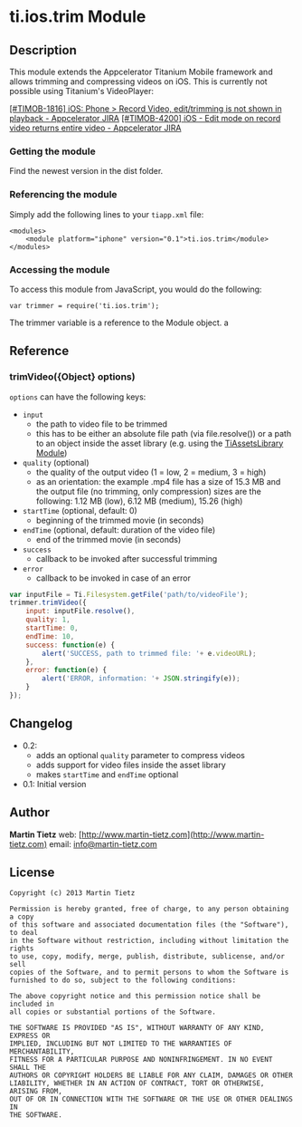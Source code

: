 # ti.ios.trim Module

## Description

This module extends the Appcelerator Titanium Mobile framework and allows trimming and compressing videos on iOS. This is currently not possible using Titanium's VideoPlayer:

[[#TIMOB-1816] iOS: Phone &gt; Record Video, edit/trimming is not shown in playback - Appcelerator JIRA](https://jira.appcelerator.org/browse/TIMOB-1816)
[[#TIMOB-4200] iOS - Edit mode on record video returns entire video - Appcelerator JIRA](https://jira.appcelerator.org/browse/TIMOB-4200)

### Getting the module

Find the newest version in the dist folder.

### Referencing the module

Simply add the following lines to your `tiapp.xml` file:

    <modules>
        <module platform="iphone" version="0.1">ti.ios.trim</module>
    </modules>

### Accessing the module

To access this module from JavaScript, you would do the following:

    var trimmer = require('ti.ios.trim');

The trimmer variable is a reference to the Module object.
a
## Reference

### trimVideo({Object} options)

`options` can have the following keys:

* ```input```
    * the path to video file to be trimmed
    * this has to be either an absolute file path (via file.resolve()) or a path to an object inside the asset library (e.g. using the [TiAssetsLibrary Module](https://github.com/omorandi/TiAssetsLibrary))
* ```quality``` (optional)
    * the quality of the output video (1 = low, 2 = medium, 3 = high)
    * as an orientation: the example .mp4 file has a size of 15.3 MB and the output file (no trimming, only compression) sizes are the following: 1.12 MB (low), 6.12 MB (medium), 15.26 (high)
* ```startTime``` (optional, default: 0)
    * beginning of the trimmed movie (in seconds)
* ```endTime``` (optional, default: duration of the video file)
    * end of the trimmed movie (in seconds)
* ```success```
    * callback to be invoked after successful trimming
* ```error```
    * callback to be invoked in case of an error

```javascript
var inputFile = Ti.Filesystem.getFile('path/to/videoFile');
trimmer.trimVideo({
    input: inputFile.resolve(),
    quality: 1,
    startTime: 0,
    endTime: 10,
    success: function(e) {
        alert('SUCCESS, path to trimmed file: '+ e.videoURL);
    },
    error: function(e) {
        alert('ERROR, information: '+ JSON.stringify(e));
    }
});
```

## Changelog
* 0.2:
    * adds an optional ```quality``` parameter to compress videos
    * adds support for video files inside the asset library
    * makes ```startTime``` and ```endTime``` optional
* 0.1: Initial version

## Author

**Martin Tietz**
web: [http://www.martin-tietz.com](http://www.martin-tietz.com)
email: info@martin-tietz.com

## License

    Copyright (c) 2013 Martin Tietz

    Permission is hereby granted, free of charge, to any person obtaining a copy
    of this software and associated documentation files (the "Software"), to deal
    in the Software without restriction, including without limitation the rights
    to use, copy, modify, merge, publish, distribute, sublicense, and/or sell
    copies of the Software, and to permit persons to whom the Software is
    furnished to do so, subject to the following conditions:

    The above copyright notice and this permission notice shall be included in
    all copies or substantial portions of the Software.

    THE SOFTWARE IS PROVIDED "AS IS", WITHOUT WARRANTY OF ANY KIND, EXPRESS OR
    IMPLIED, INCLUDING BUT NOT LIMITED TO THE WARRANTIES OF MERCHANTABILITY,
    FITNESS FOR A PARTICULAR PURPOSE AND NONINFRINGEMENT. IN NO EVENT SHALL THE
    AUTHORS OR COPYRIGHT HOLDERS BE LIABLE FOR ANY CLAIM, DAMAGES OR OTHER
    LIABILITY, WHETHER IN AN ACTION OF CONTRACT, TORT OR OTHERWISE, ARISING FROM,
    OUT OF OR IN CONNECTION WITH THE SOFTWARE OR THE USE OR OTHER DEALINGS IN
    THE SOFTWARE.